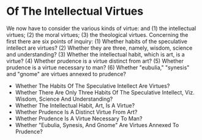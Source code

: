 # Of The Intellectual Virtues

We now have to consider the various kinds of virtue: and (1) the intellectual virtues; (2) the moral virtues; (3) the theological virtues. Concerning the first there are six points of inquiry:
(1) Whether habits of the speculative intellect are virtues?
(2) Whether they are three, namely, wisdom, science and understanding?
(3) Whether the intellectual habit, which is art, is a virtue?
(4) Whether prudence is a virtue distinct from art?
(5) Whether prudence is a virtue necessary to man?
(6) Whether "eubulia," "synesis" and "gnome" are virtues annexed to prudence?

* Whether The Habits Of The Speculative Intellect Are Virtues?
* Whether There Are Only Three Habits Of The Speculative Intellect, Viz. Wisdom, Science And Understanding?
* Whether The Intellectual Habit, Art, Is A Virtue?
* Whether Prudence Is A Distinct Virtue From Art?
* Whether Prudence Is A Virtue Necessary To Man?
* Whether "Eubulia, Synesis, And Gnome" Are Virtues Annexed To Prudence?